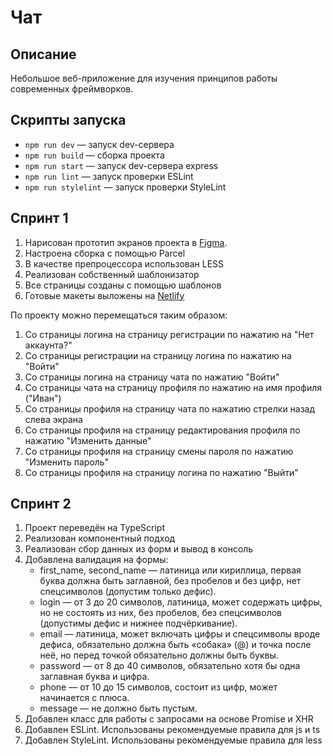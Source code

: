 # Чат

## Описание

Небольшое веб-приложение для изучения принципов работы современных фреймворков.

## Скрипты запуска

- `npm run dev` — запуск dev-сервера
- `npm run build` — сборка проекта
- `npm run start` — запуск dev-сервера express
- `npm run lint` — запуск проверки ESLint
- `npm run stylelint` — запуск проверки StyleLint

## Спринт 1

1. Нарисован прототип экранов проекта в [Figma](https://www.figma.com/file/HJoESXd9X0SsweylgvoekW/Yandex-Precticum-chat-template?node-id=1%3A616).
2. Настроена сборка с помощью Parcel
3. В качестве препроцессора использован LESS
4. Реализован собственный шаблонизатор
5. Все страницы созданы с помощью шаблонов
6. Готовые макеты выложены на [Netlify](https://incredible-eclair-9c40a6.netlify.app/)

По проекту можно перемещаться таким образом:
1. Со страницы логина на страницу регистрации по нажатию на "Нет аккаунта?"
2. Со страницы регистрации на страницу логина по нажатию на "Войти"
3. Со страницы логина на страницу чата по нажатию "Войти"
4. Со страницы чата на страницу профиля по нажатию на имя профиля ("Иван")
5. Со страницы профиля на страницу чата по нажатию стрелки назад слева экрана
6. Со страницы профиля на страницу редактирования профиля по нажатию "Изменить данные"
7. Со страницы профиля на страницу смены пароля по нажатию "Изменить пароль"
8. Со страницы профиля на страницу логина по нажатию "Выйти"

## Спринт 2
1. Проект переведён на TypeScript
2. Реализован компонентный подход
3. Реализован сбор данных из форм и вывод в консоль
4. Добавлена валидация на формы:
    * first_name, second_name — латиница или кириллица, первая буква должна быть заглавной, без пробелов и без цифр, нет спецсимволов (допустим только дефис).
    * login — от 3 до 20 символов, латиница, может содержать цифры, но не состоять из них, без пробелов, без спецсимволов (допустимы дефис и нижнее подчёркивание).
    * email — латиница, может включать цифры и спецсимволы вроде дефиса, обязательно должна быть «собака» (@) и точка после неё, но перед точкой обязательно должны быть буквы.
    * password — от 8 до 40 символов, обязательно хотя бы одна заглавная буква и цифра.
    * phone — от 10 до 15 символов, состоит из цифр, может начинается с плюса.
    * message — не должно быть пустым.
5. Добавлен класс для работы с запросами на основе Promise и XHR
6. Добавлен ESLint. Использованы рекомендуемые правила для js и ts
6. Добавлен StyleLint. Использованы рекомендуемые правила для less
